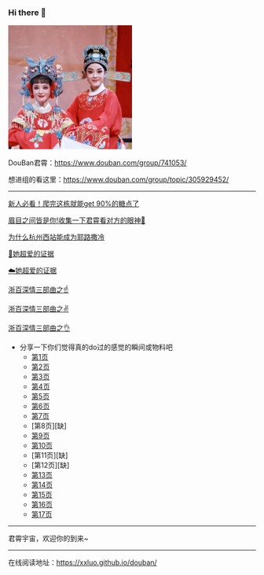 ### Hi there 👋


<img src="./img/20240323131849.jpg" width="50%">
<!-- ![最爱龙云](./img/20240323131849.jpg) -->



DouBan君霄：<https://www.douban.com/group/741053/>

想进组的看这里：<https://www.douban.com/group/topic/305929452/>


---





[新人必看！爬完这栋就能get 90%的糖点了](https://www.douban.com/group/topic/299822941/)

[眉目之间皆是你!收集一下君霄看对方的眼神🍬](https://www.douban.com/group/topic/308251471)

[为什么杭州西站能成为耶路撒冷](https://www.douban.com/group/topic/300315959/)

[🍊她超爱的证据](https://www.douban.com/group/topic/307201604/)

[☁️她超爱的证据](https://www.douban.com/group/topic/307213982)

[浙百深情三部曲之☝️️](https://www.douban.com/group/topic/301157518)

[浙百深情三部曲之✌️️](https://www.douban.com/group/topic/301172333/)

[浙百深情三部曲之👌](https://www.douban.com/group/topic/301176107)


* 分享一下你们觉得真的do过的感觉的瞬间或物料吧
    * [第1页](src/do/do-1.html)
    * [第2页](src/do/do-2.html)
    * [第3页](src/do/do-3.html)
    * [第4页](src/do/do-4.html)
    * [第5页](src/do/do-5.html)
    * [第6页](src/do/do-6.html)
    * [第7页](src/do/do-7.html)
    * [第8页][缺]
    * [第9页](src/do/do-9.html)
    * [第10页](src/do/do-10.html)
    * [第11页][缺]
    * [第12页][缺]
    * [第13页](src/do/do-13.html)
    * [第14页](src/do/do-14.html)
    * [第15页](src/do/do-15.html)
    * [第16页](src/do/do-16.html)
    * [第17页](src/do/do-17.html)


---

君霄宇宙，欢迎你的到来~


---




在线阅读地址：https://xxluo.github.io/douban/



